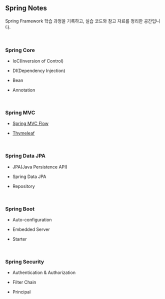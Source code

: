 ## Spring Notes
Spring Framework 학습 과정을 기록하고, 실습 코드와 참고 자료를 정리한 공간입니다.

<br>


### Spring Core
- IoC(Inversion of Control)

- DI(Dependency Injection)

- Bean

- Annotation
  
<br>

### Spring MVC
- [Spring MVC Flow](https://velog.io/@woomin-wang/Spring-Spring-MVC-Flow)

- [Thymeleaf](https://github.com/Woomin-Wang/spring/blob/main/spring-mvc/thymeleaf.md)

<br>


### Spring Data JPA

- JPA(Java Persistence API)

- Spring Data JPA

- Repository
  
<br>


### Spring Boot

- Auto-configuration

- Embedded Server

- Starter
  
<br>


### Spring Security

- Authentication & Authorization

- Filter Chain

- Principal
  
<br>
